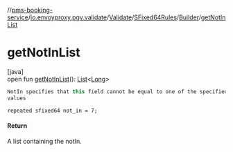 //[pms-booking-service](../../../../../index.md)/[io.envoyproxy.pgv.validate](../../../index.md)/[Validate](../../index.md)/[SFixed64Rules](../index.md)/[Builder](index.md)/[getNotInList](get-not-in-list.md)

# getNotInList

[java]\
open fun [getNotInList](get-not-in-list.md)(): [List](https://docs.oracle.com/en/java/javase/23/docs/api/java.base/java/util/List.html)&lt;[Long](https://docs.oracle.com/en/java/javase/23/docs/api/java.base/java/lang/Long.html)&gt;

```kotlin
NotIn specifies that this field cannot be equal to one of the specified
values

```
`repeated sfixed64 not_in = 7;`

#### Return

A list containing the notIn.